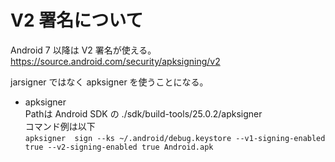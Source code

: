 # V2 署名について

Android 7 以降は V2 署名が使える。  
https://source.android.com/security/apksigning/v2    

jarsigner ではなく apksigner を使うことになる。  

* apksigner  
Pathは Android SDK の ./sdk/build-tools/25.0.2/apksigner  
コマンド例は以下  
`apksigner  sign --ks ~/.android/debug.keystore --v1-signing-enabled true --v2-signing-enabled true Android.apk`
